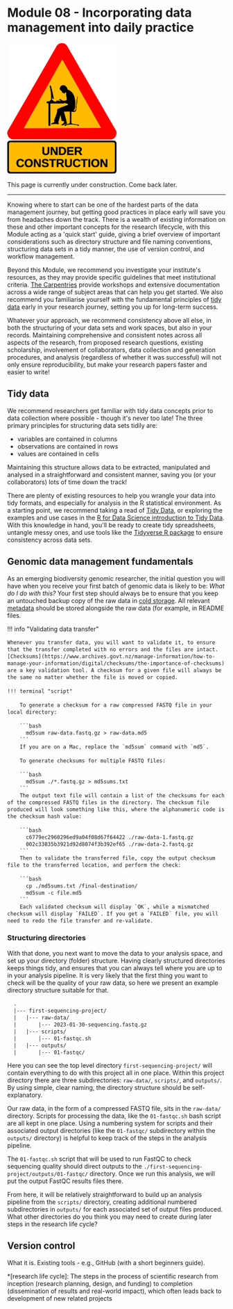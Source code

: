 # Module 08 - Incorporating data management into daily practice

<img src="https://github.com/GenomicsAotearoa/data-management-resources/blob/main/docs/figures/under-construction_geek_man_01.png?raw=true" alt="Under Construction sign" style="height:300px;">

This page is currently under construction. Come back later.

---

Knowing where to start can be one of the hardest parts of the data management journey, but getting good practices in place early will save you from headaches down the track. There is a wealth of existing information on these and other important concepts for the research lifecycle, with this Module acting as a 'quick start' guide, giving a brief overview of important considerations such as directory structure and file naming conventions, structuring data sets in a tidy manner, the use of version control, and workflow management. 

Beyond this Module, we recommend you investigate your institute's resources, as they may provide specific guidelines that meet institutional criteria. [The Carpentries](https://carpentries.org/) provide workshops and extensive documentation across a wide range of subject areas that can help you get started. We also recommend you familiarise yourself with the fundamental principles of [tidy data](#tidy-data) early in your research journey, setting you up for long-term success. 

Whatever your approach, we recommend consistency above all else, in both the structuring of your data sets and work spaces, but also in your records. Maintaining comprehensive and consistent notes across all aspects of the research, from proposed research questions, existing scholarship, involvement of collaborators, data collection and generation procedures, and analysis (regardless of whether it was successful) will not only ensure reproducibility, but make your research papers faster and easier to write!  

## Tidy data

We recommend researchers get familiar with tidy data concepts prior to data collection where possible - though it's never too late! The three primary principles for structuring data sets tidily are:

* variables are contained in columns 
* observations are contained in rows 
* values are contained in cells 

Maintaining this structure allows data to be extracted, manipulated and analysed in a straightforward and consistent manner, saving you (or your collaborators) lots of time down the track!

There are plenty of existing resources to help you wrangle your data into tidy formats, and especially for analysis in the R statistical environment. As a starting point, we recommend taking a read of [Tidy Data](https://vita.had.co.nz/papers/tidy-data.pdf), or exploring the examples and use cases in the [R for Data Science introduction to Tidy Data](https://r4ds.had.co.nz/tidy-data.html). With this knowledge in hand, you'll be ready to create tidy spreadsheets, untangle messy ones, and use tools like the [Tidyverse R package](https://doi.org/10.21105/joss.01686) to ensure consistency across data sets.

## Genomic data management fundamentals
 
As an emerging biodiversity genomic researcher, the initial question you will have when you receive your first batch of genomic data is likely to be: *What do I do with this?* Your first step should always be to ensure that you keep an untouched backup copy of the raw data in [cold storage](https://genomicsaotearoa.github.io/data-management-resources/modules/module03/). All relevant [metadata](https://genomicsaotearoa.github.io/data-management-resources/modules/module07/) should be stored alongside the raw data (for example, in README files.


!!! info "Validating data transfer"
    
    Whenever you transfer data, you will want to validate it, to ensure that the transfer completed with no errors and the files are intact. [Checksums](https://www.archives.govt.nz/manage-information/how-to-manage-your-information/digital/checksums/the-importance-of-checksums) are a key validation tool. A checksum for a given file will always be the same no matter whether the file is moved or copied.

    !!! terminal "script"

        To generate a checksum for a raw compressed FASTQ file in your local directory:

        ```bash
          md5sum raw-data.fastq.gz > raw-data.md5
        ```
        If you are on a Mac, replace the `md5sum` command with `md5`.
       
        To generate checksums for multiple FASTQ files:

        ```bash
          md5sum ./*.fastq.gz > md5sums.txt
        ```
        The output text file will contain a list of the checksums for each of the compressed FASTQ files in the directory. The checksum file produced will look something like this, where the alphanumeric code is the checksum hash value:

        ```bash
          c6779ec2960296ed9a04f08d67f64422 ./raw-data-1.fastq.gz
          002c33835b3921d92d8074f3b392ef65 ./raw-data-2.fastq.gz
        ```
        Then to validate the transferred file, copy the output checksum file to the transferred location, and perform the check:

        ```bash
          cp ./md5sums.txt /final-destination/
          md5sum -c file.md5
        ```
        Each validated checksum will display `OK`, while a mismatched checksum will display `FAILED`. If you get a `FAILED` file, you will need to redo the file transfer and re-validate.


### Structuring directories

With that done, you next want to move the data to your analysis space, and set up your directory (folder) structure. Having clearly structured directories keeps things tidy, and ensures that you can always tell where you are up to in your analysis pipeline. It is very likely that the first thing you want to check will be the quality of your raw data, so here we present an example directory structure suitable for that.

  ```
    .
    |--- first-sequencing-project/
    |	|--- raw-data/
    |		|--- 2023-01-30-sequencing.fastq.gz
    |	|--- scripts/
    |		|--- 01-fastqc.sh
    |	|--- outputs/ 
    |		|--- 01-fastqc/
  ```

Here you can see the top level directory `first-sequencing-project/` will contain everything to do with this project all in one place. Within this project directory there are three subdirectories: `raw-data/`, `scripts/`, and `outputs/`. By using simple, clear naming, the directory structure should be self-explanatory. 

Our raw data, in the form of a compressed FASTQ file, sits in the `raw-data/` directory. Scripts for processing the data, like the `01-fastqc.sh` bash script are all kept in one place. Using a numbering system for scripts and their associated output directories (like the `01-fastqc/` subdirectory within the `outputs/` directory) is helpful to keep track of the steps in the analysis pipeline.

The `01-fastqc.sh` script that will be used to run FastQC to check sequencing quality should direct outputs to the `./first-sequencing-project/outputs/01-fastqc/` directory. Once we run this analysis, we will put the output FastQC results files there.

From here, it will be relatively straightforward to build up an analysis pipeline from the `scripts/` directory, creating additional numbered subdirectories in `outputs/` for each associated set of output files produced. What other directories do you think you may need to create during later steps in the research life cycle?

## Version control

What it is. Existing tools - e.g., GitHub (with a short beginners guide).


*[research life cycle]: The steps in the process of scientific research from inception (research planning, design, and funding) to completion (dissemination of results and real-world impact), which often leads back to development of new related projects

